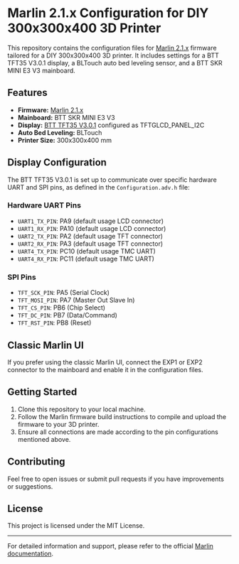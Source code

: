 <!DOCTYPE html>
<html lang="en">
<head>
    <meta charset="UTF-8">
</head>
<body>
    <h1>Marlin 2.1.x Configuration for DIY 300x300x400 3D Printer</h1>
    <p>This repository contains the configuration files for <a href="https://marlinfw.org/">Marlin 2.1.x</a> firmware tailored for a DIY 300x300x400 3D printer. It includes settings for a BTT TFT35 V3.0.1 display, a BLTouch auto bed leveling sensor, and a BTT SKR MINI E3 V3 mainboard.</p>
<p>
    <h2>Features</h2>
    <ul>
        <li><strong>Firmware:</strong> <a href="https://marlinfw.org/">Marlin 2.1.x</a></li>
        <li><strong>Mainboard:</strong> BTT SKR MINI E3 V3</li>
        <li><strong>Display:</strong> <a href="https://bigtree-tech.com/pages/download">BTT TFT35 V3.0.1</a> configured as TFTGLCD_PANEL_I2C</li>
        <li><strong>Auto Bed Leveling:</strong> BLTouch</li>
        <li><strong>Printer Size:</strong> 300x300x400 mm</li>
    </ul>
</p>
  <p>
    <h2>Display Configuration</h2>
    <p>The BTT TFT35 V3.0.1 is set up to communicate over specific hardware UART and SPI pins, as defined in the <code>Configuration.adv.h</code> file:</p>
</p><p>
    <h3>Hardware UART Pins</h3>
    <ul>
        <li><code>UART1_TX_PIN</code>: PA9 (default usage LCD connector)</li>
        <li><code>UART1_RX_PIN</code>: PA10 (default usage LCD connector)</li>
        <li><code>UART2_TX_PIN</code>: PA2 (default usage TFT connector)</li>
        <li><code>UART2_RX_PIN</code>: PA3 (default usage TFT connector)</li>
        <li><code>UART4_TX_PIN</code>: PC10 (default usage TMC UART)</li>
        <li><code>UART4_RX_PIN</code>: PC11 (default usage TMC UART)</li>
    </ul>
</p><p>
    <h3>SPI Pins</h3>
    <ul>
        <li><code>TFT_SCK_PIN</code>: PA5 (Serial Clock)</li>
        <li><code>TFT_MOSI_PIN</code>: PA7 (Master Out Slave In)</li>
        <li><code>TFT_CS_PIN</code>: PB6 (Chip Select)</li>
        <li><code>TFT_DC_PIN</code>: PB7 (Data/Command)</li>
        <li><code>TFT_RST_PIN</code>: PB8 (Reset)</li>
    </ul>
</p><p>
    <h2>Classic Marlin UI</h2>
    <p>If you prefer using the classic Marlin UI, connect the EXP1 or EXP2 connector to the mainboard and enable it in the configuration files.</p>
</p><p>
    <h2>Getting Started</h2>
    <ol>
        <li>Clone this repository to your local machine.</li>
        <li>Follow the Marlin firmware build instructions to compile and upload the firmware to your 3D printer.</li>
        <li>Ensure all connections are made according to the pin configurations mentioned above.</li>
    </ol>
</p><p>
    <h2>Contributing</h2>
    <p>Feel free to open issues or submit pull requests if you have improvements or suggestions.</p>
<p>
    <h2>License</h2>
    <p>This project is licensed under the MIT License.</p>
</p>
  <p>  <hr></p>
    <p>For detailed information and support, please refer to the official <a href="https://marlinfw.org/">Marlin documentation</a>.</p>
</html>
